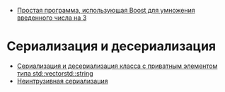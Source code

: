 - [Простая программа, использующая Boost для умножения введенного числа на 3](simple-program/)

# Сериализация и десериализация

- [Сериализация и десериализация класса с приватным элементом типа std::vector<std::string>](serialization/serialize-std-vector)
- [Неинтрузивная сериализация](serialization/non-intrusive)
